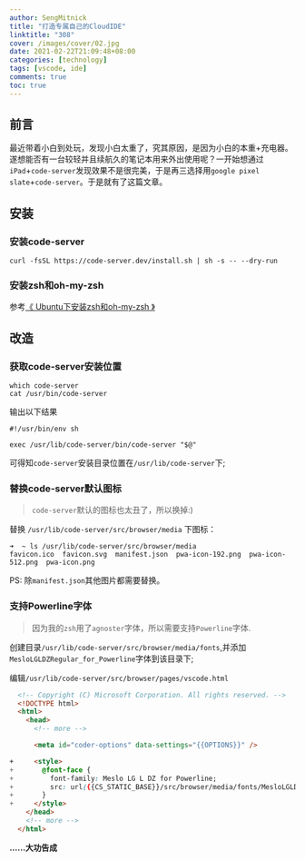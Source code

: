 ```yaml
---
author: SengMitnick
title: "打造专属自己的CloudIDE"
linktitle: "308"
cover: /images/cover/02.jpg
date: 2021-02-22T21:09:48+08:00
categories: [technology]
tags: [vscode, ide]
comments: true
toc: true
---
```


## 前言

最近带着小白到处玩，发现小白太重了，究其原因，是因为小白的本重+充电器。遂想能否有一台较轻并且续航久的笔记本用来外出使用呢？一开始想通过`iPad`+`code-server`发现效果不是很完美，于是再三选择用`google pixel slate`+`code-server`。于是就有了这篇文章。

## 安装

### 安装code-server

``` shell
curl -fsSL https://code-server.dev/install.sh | sh -s -- --dry-run
```

### 安装zsh和oh-my-zsh

参考[《 Ubuntu下安装zsh和oh-my-zsh 》](/blog/305/)

## 改造

### 获取code-server安装位置

``` shell
which code-server 
cat /usr/bin/code-server
```

输出以下结果

``` shell
#!/usr/bin/env sh

exec /usr/lib/code-server/bin/code-server "$@"
```

可得知`code-server`安装目录位置在`/usr/lib/code-server`下;

### 替换code-server默认图标

> `code-server`默认的图标也太丑了，所以换掉:)

替换 `/usr/lib/code-server/src/browser/media` 下图标：

``` shell
➜  ~ ls /usr/lib/code-server/src/browser/media 
favicon.ico  favicon.svg  manifest.json  pwa-icon-192.png  pwa-icon-512.png  pwa-icon.png
```

PS: 除`manifest.json`其他图片都需要替换。

### 支持Powerline字体

> 因为我的`zsh`用了`agnoster`字体，所以需要支持`Powerline`字体.

创建目录`/usr/lib/code-server/src/browser/media/fonts`,并添加`MesloLGLDZRegular_for_Powerline`字体到该目录下;

编辑`/usr/lib/code-server/src/browser/pages/vscode.html`

``` html
  <!-- Copyright (C) Microsoft Corporation. All rights reserved. -->
  <!DOCTYPE html>
  <html>
    <head>
      <!-- more -->

      <meta id="coder-options" data-settings="{{OPTIONS}}" />

+     <style>
+       @font-face {
+         font-family: Meslo LG L DZ for Powerline;
+         src: url({{CS_STATIC_BASE}}/src/browser/media/fonts/MesloLGLDZRegular_for_Powerline.ttf);
+       }
+     </style>
    </head>
    <!-- more -->
  </html>
```

**……大功告成**
